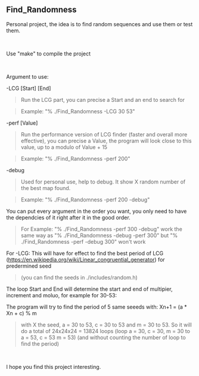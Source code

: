 ## Find_Randomness
Personal project, the idea is to find random sequences and use them or test them.

<br />

Use "make" to compile the project

<br />

Argument to use:

-LCG [Start] [End]
> Run the LCG part, you can precise a Start and an end to search for

> Example: "% ./Find_Randomness -LCG 30 53"

-perf [Value]
> Run the performance version of LCG finder (faster and overall more effective), you can precise a Value, the program will look close to this value, up to a modulo of Value + 15

> Example: "% ./Find_Randomness -perf 200"

-debug
> Used for personal use, help to debug. It show X random number of the best map found.

> Example: "% ./Find_Randomness -perf 200 -debug"

You can put every argument in the order you want, you only need to have the dependcies of it right after it in the good order.
> For Example:
"% ./Find_Randomness -perf 300 -debug" work the same way as "% ./Find_Randomness -debug -perf 300" but "% ./Find_Randomness -perf -debug 300" won't work

For -LCG:
This will have for effect to find the best period of LCG (https://en.wikipedia.org/wiki/Linear_congruential_generator) for predermined seed
> (you can find the seeds in ./includes/random.h)

The loop Start and End will determine the start and end of multipier, increment and moluo, for example for 30-53:

The program will try to find the period of 5 same seeeds with: Xn+1 = (a * Xn + c) % m

> with X the seed, a = 30 to 53, c = 30 to 53 and m = 30 to 53. So it will do a total of 24x24x24 = 13824 loops
> (loop a = 30, c = 30, m = 30 to a = 53, c = 53 m = 53)
> (and without counting the number of loop to find the period)

<br />

I hope you find this project interesting.
